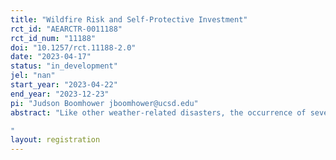 ```yaml
---
title: "Wildfire Risk and Self-Protective Investment"
rct_id: "AEARCTR-0011188"
rct_id_num: "11188"
doi: "10.1257/rct.11188-2.0"
date: "2023-04-17"
status: "in_development"
jel: "nan"
start_year: "2023-04-22"
end_year: "2023-12-23"
pi: "Judson Boomhower jboomhower@ucsd.edu"
abstract: "Like other weather-related disasters, the occurrence of severe wildfires is growing throughout North America. This escalating risk can be mitigated through efforts by property owners to manage vegetation and other flammable material near homes. Despite the cost-effectiveness of these investments, take-up is low. There are several economic and psychological theories for why beneficial self-protective investments in wildfire readiness could have low take-up despite their likely cost-effectiveness: these could include lack of information, complexity and psychological frictions, credit/cash constraints, and spatial externalities across neighboring properties. We propose to conduct a pilot study to identify interventions to address these barriers. We will randomize households in areas with high wildfire risk to receive (1) information about existing resources to support defensible space (e.g., a home assessment from the local fire department) and (2) information about existing resources and a financial incentive. We will also have a pure control group that will not receive any outreach. 
"
layout: registration
---
```


